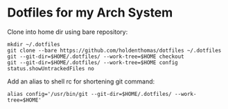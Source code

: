 # Dotfiles for my Arch System
Clone into home dir using bare repository:
```
mkdir ~/.dotfiles
git clone --bare https://github.com/holdenthomas/dotfiles ~/.dotfiles
git --git-dir=$HOME/.dotfiles/ --work-tree=$HOME checkout
git --git-dir=$HOME/.dotfiles/ --work-tree=$HOME config status.showUntrackedFiles no
```

Add an alias to shell rc for shortening git command:
```
alias config='/usr/bin/git --git-dir=$HOME/.dotfiles/ --work-tree=$HOME'
```
